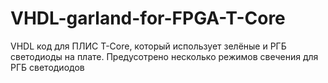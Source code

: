 # VHDL-garland-for-FPGA-T-Core
 VHDL код для ПЛИС T-Core, который использует зелёные и РГБ светодиоды на плате. Предусотрено несколько режимов свечения для РГБ светодиодов
